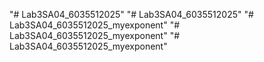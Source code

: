 "# Lab3SA04_6035512025" 
"# Lab3SA04_6035512025" 
"# Lab3SA04_6035512025_myexponent" 
"# Lab3SA04_6035512025_myexponent" 
"# Lab3SA04_6035512025_myexponent" 
